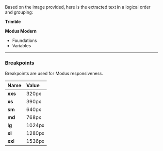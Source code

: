 Based on the image provided, here is the extracted text in a logical order and grouping:

**Trimble**

**Modus Modern**

- Foundations
- Variables

---

### **Breakpoints**

Breakpoints are used for Modus responsiveness.

| Name    | Value  |
| :------ | :----- |
| **xxs** | 320px  |
| **xs**  | 390px  |
| **sm**  | 640px  |
| **md**  | 768px  |
| **lg**  | 1024px |
| **xl**  | 1280px |
| **xxl** | 1536px |
